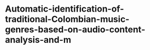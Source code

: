 # Automatic-identification-of-traditional-Colombian-music-genres-based-on-audio-content-analysis-and-m